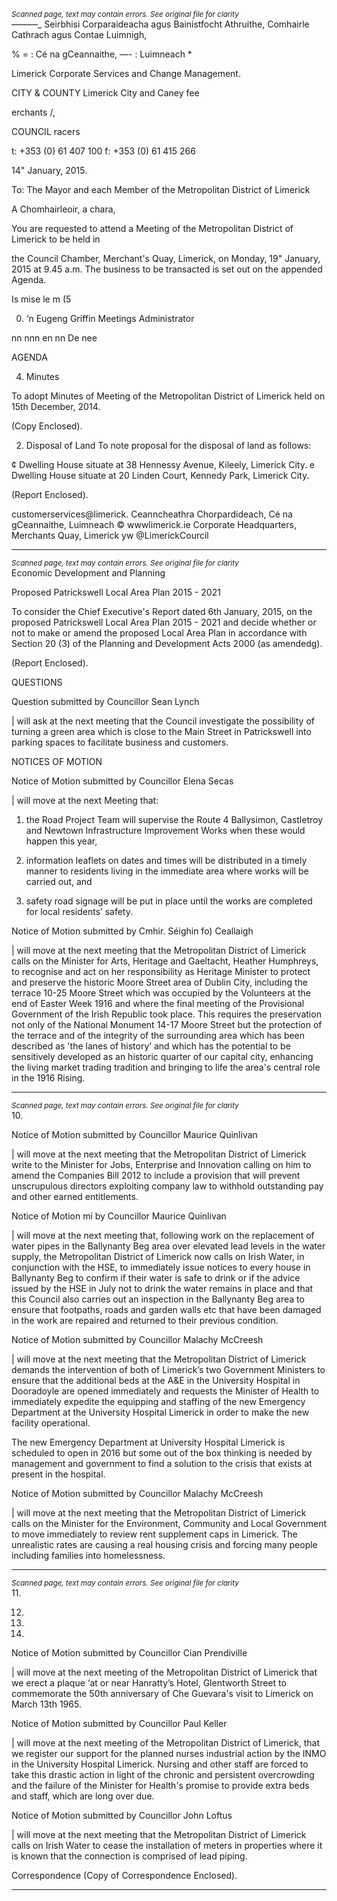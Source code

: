 *<small>Scanned page, text may contain errors. See original file for clarity</small>*  
_——_—_ Seirbhisi Corparaideacha agus Bainistfocht Athruithe,
Comhairle Cathrach agus Contae Luimnigh,

% = : Cé na gCeannaithe,
—- : Luimneach *

Limerick Corporate Services and Change Management.

CITY & COUNTY Limerick City and Caney fee

erchants /,

COUNCIL racers

t: +353 (0) 61 407 100
f: +353 (0) 61 415 266

14" January, 2015.

To: The Mayor and each Member of the Metropolitan District of Limerick

A Chomhairleoir, a chara,

You are requested to attend a Meeting of the Metropolitan District of Limerick to be held in

the Council Chamber, Merchant's Quay, Limerick, on Monday, 19" January, 2015 at
9.45 a.m. The business to be transacted is set out on the appended Agenda.

Is mise le m (5

0. ‘n
Eugeng Griffin
Meetings Administrator

nn nnn en nn De nee

AGENDA

4. Minutes

To adopt Minutes of Meeting of the Metropolitan District of Limerick held on 15th
December, 2014.

(Copy Enclosed).

2. Disposal of Land
To note proposal for the disposal of land as follows:

¢ Dwelling House situate at 38 Hennessy Avenue, Kileely, Limerick City.
e Dwelling House situate at 20 Linden Court, Kennedy Park, Limerick City.

(Report Enclosed).

customerservices@limerick.
Ceanncheathra Chorpardideach, Cé na gCeannaithe, Luimneach © wwwlimerick.ie
Corporate Headquarters, Merchants Quay, Limerick yw @LimerickCourcil

---
*<small>Scanned page, text may contain errors. See original file for clarity</small>*  
Economic Development and Planning

Proposed Patrickswell Local Area Plan 2015 - 2021

To consider the Chief Executive's Report dated 6th January, 2015, on the proposed
Patrickswell Local Area Plan 2015 - 2021 and decide whether or not to make or
amend the proposed Local Area Plan in accordance with Section 20 (3) of the
Planning and Development Acts 2000 (as amendedg).

(Report Enclosed).

QUESTIONS

Question submitted by Councillor Sean Lynch

| will ask at the next meeting that the Council investigate the possibility of turning a
green area which is close to the Main Street in Patrickswell into parking spaces to
facilitate business and customers.

NOTICES OF MOTION

Notice of Motion submitted by Councillor Elena Secas

| will move at the next Meeting that:

1) the Road Project Team will supervise the Route 4 Ballysimon, Castletroy and
Newtown Infrastructure Improvement Works when these would happen this
year,

2) information leaflets on dates and times will be distributed in a timely manner
to residents living in the immediate area where works will be carried out, and

3) safety road signage will be put in place until the works are completed for local
residents’ safety.

Notice of Motion submitted by Cmhir. Séighin fo) Ceallaigh

| will move at the next meeting that the Metropolitan District of Limerick calls on the
Minister for Arts, Heritage and Gaeltacht, Heather Humphreys, to recognise and act
on her responsibility as Heritage Minister to protect and preserve the historic Moore
Street area of Dublin City, including the terrace 10-25 Moore Street which was
occupied by the Volunteers at the end of Easter Week 1916 and where the final
meeting of the Provisional Government of the Irish Republic took place. This
requires the preservation not only of the National Monument 14-17 Moore Street but
the protection of the terrace and of the integrity of the surrounding area which has
been described as 'the lanes of history’ and which has the potential to be sensitively
developed as an historic quarter of our capital city, enhancing the living market
trading tradition and bringing to life the area's central role in the 1916 Rising.

---
*<small>Scanned page, text may contain errors. See original file for clarity</small>*  
10.

Notice of Motion submitted by Councillor Maurice Quinlivan

| will move at the next meeting that the Metropolitan District of Limerick write to the
Minister for Jobs, Enterprise and Innovation calling on him to amend the Companies
Bill 2012 to include a provision that will prevent unscrupulous directors exploiting
company law to withhold outstanding pay and other earned entitlements.

Notice of Motion mi by Councillor Maurice Quinlivan

| will move at the next meeting that, following work on the replacement of water
pipes in the Ballynanty Beg area over elevated lead levels in the water supply, the
Metropolitan District of Limerick now calls on Irish Water, in conjunction with the
HSE, to immediately issue notices to every house in Ballynanty Beg to confirm if
their water is safe to drink or if the advice issued by the HSE in July not to drink the
water remains in place and that this Council also carries out an inspection in the
Ballynanty Beg area to ensure that footpaths, roads and garden walls etc that have
been damaged in the work are repaired and returned to their previous condition.

Notice of Motion submitted by Councillor Malachy McCreesh

| will move at the next meeting that the Metropolitan District of Limerick demands
the intervention of both of Limerick’s two Government Ministers to ensure that the
additional beds at the A&E in the University Hospital in Dooradoyle are opened
immediately and requests the Minister of Health to immediately expedite the
equipping and staffing of the new Emergency Department at the University Hospital
Limerick in order to make the new facility operational.

The new Emergency Department at University Hospital Limerick is scheduled to
open in 2016 but some out of the box thinking is needed by management and
government to find a solution to the crisis that exists at present in the hospital.

Notice of Motion submitted by Councillor Malachy McCreesh

| will move at the next meeting that the Metropolitan District of Limerick calls on the
Minister for the Environment, Community and Local Government to move
immediately to review rent supplement caps in Limerick. The unrealistic rates are
causing a real housing crisis and forcing many people including families into
homelessness.

---
*<small>Scanned page, text may contain errors. See original file for clarity</small>*  
11.

12.

13.

14.

Notice of Motion submitted by Councillor Cian Prendiville

| will move at the next meeting of the Metropolitan District of Limerick that we erect
a plaque ‘at or near Hanratty’s Hotel, Glentworth Street to commemorate the 50th
anniversary of Che Guevara's visit to Limerick on March 13th 1965.

Notice of Motion submitted by Councillor Paul Keller

| will move at the next meeting of the Metropolitan District of Limerick, that we
register our support for the planned nurses industrial action by the INMO in the
University Hospital Limerick. Nursing and other staff are forced to take this drastic
action in light of the chronic and persistent overcrowding and the failure of the
Minister for Health's promise to provide extra beds and staff, which are long over
due.

Notice of Motion submitted by Councillor John Loftus

| will move at the next meeting that the Metropolitan District of Limerick calls on Irish
Water to cease the installation of meters in properties where it is known that the
connection is comprised of lead piping.

Correspondence
(Copy of Correspondence Enclosed).

---
